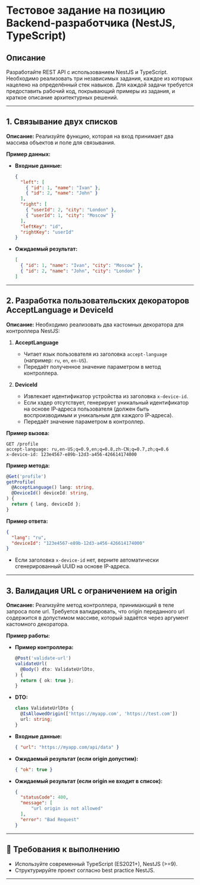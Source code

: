 # Тестовое задание на позицию Backend-разработчика (NestJS, TypeScript)

## Описание

Разработайте REST API с использованием NestJS и TypeScript. Необходимо реализовать три независимых задания, каждое из которых нацелено на определённый стек навыков. Для каждой задачи требуется предоставить рабочий код, покрывающий примеры из задания, и краткое описание архитектурных решений.

---

## 1. **Связывание двух списков**

**Описание:**
Реализуйте функцию, которая на вход принимает два массива объектов и поле для связывания.

**Пример данных:**

* **Входные данные:**

  ```json
  {
    "left": [
      { "id": 1, "name": "Ivan" },
      { "id": 2, "name": "John" }
    ],
    "right": [
      { "userId": 2, "city": "London" },
      { "userId": 1, "city": "Moscow" }
    ],
    "leftKey": "id",
    "rightKey": "userId"
  }
  ```

* **Ожидаемый результат:**

  ```json
  [
    { "id": 1, "name": "Ivan", "city": "Moscow" },
    { "id": 2, "name": "John", "city": "London" }
  ]
  ```

---

## 2. **Разработка пользовательских декораторов AcceptLanguage и DeviceId**

**Описание:**
Необходимо реализовать два кастомных декоратора для контроллера NestJS:

1. **AcceptLanguage**

   * Читает язык пользователя из заголовка `accept-language` (например: `ru`, `en`, `en-US`).
   * Передаёт полученное значение параметром в метод контроллера.

2. **DeviceId**

   * Извлекает идентификатор устройства из заголовка `x-device-id`.
   * Если хэдер отсутствует, генерирует уникальный идентификатор на основе IP‑адреса пользователя (должен быть воспроизводимым и уникальным для каждого IP‑адреса).
   * Передаёт значение параметром в контроллер.

**Пример вызова:**

```http
GET /profile
accept-language: ru,en-US;q=0.9,en;q=0.8,zh-CN;q=0.7,zh;q=0.6
x-device-id: 123e4567-e89b-12d3-a456-426614174000
```

**Пример метода:**

```typescript
@Get('profile')
getProfile(
  @AcceptLanguage() lang: string,
  @DeviceId() deviceId: string,
) {
  return { lang, deviceId };
}
```

**Пример ответа:**

```json
{
  "lang": "ru",
  "deviceId": "123e4567-e89b-12d3-a456-426614174000"
}
```

* Если заголовка `x-device-id` нет, верните автоматически сгенерированный UUID на основе IP‑адреса.

---

## 3. **Валидация URL с ограничением на origin**

**Описание:**
Реализуйте метод контроллера, принимающий в теле запроса поле url.
Требуется валидировать, что origin переданного url содержится в допустимом массиве, который задаётся через аргумент кастомного декоратора.

**Пример работы:**

* **Пример контроллера:**

  ```typescript
  @Post('validate-url')
  validateUrl(
    @Body() dto: ValidateUrlDto,
  ) {
    return { ok: true };
  }
  ```

* **DTO:**

  ```typescript
  class ValidateUrlDto {
    @IsAllowedOrigin(['https://myapp.com', 'https://test.com'])
    url: string;
  }
  ```

* **Входные данные:**

  ```json
  { "url": "https://myapp.com/api/data" }
  ```

* **Ожидаемый результат (если origin допустим):**

  ```json
  { "ok": true }
  ```

* **Ожидаемый результат (если origin не входит в список):**

  ```json
  {
    "statusCode": 400,
    "message": [
		"url origin is not allowed"
	],
    "error": "Bad Request"
  }
  ```

---

## 📄 **Требования к выполнению**

* Используйте современный TypeScript (ES2021+), NestJS (>=9).
* Структурируйте проект согласно best practice NestJS.

---
